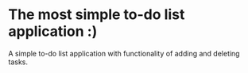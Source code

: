 # The most simple to-do list application :)
A simple to-do list application with functionality of adding and deleting tasks.
